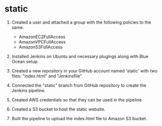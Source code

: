 # static

1) Created a user and attached a group with the following policies to the same.
    - AmazonEC2FullAccess
    - AmazonVPCFullAccess
    - AmazonS3FullAccess

2) Installed Jenkins on Ubuntu and necessary plugings along with Blue Ocean setup.

3) Created a new repository in your GitHub account named 'static' with two files: "index.html" and "Jenkinsfile".

4) Connected the "static" branch from GitHub repository to create the Jenkins pipeline.

5) Created AWS credentials so that they can be used in the pipeline.

6) Created a S3 bucket to host the static website.

7) Built the pipeline to upload the index.html file to Amazon S3 bucket.

